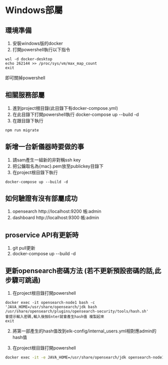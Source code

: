 # Windows部屬
## 環境準備
1. 安裝windows版的docker
2. 打開powershell執行以下指令
```
wsl -d docker-desktop
echo 262144 >> /proc/sys/vm/max_map_count
exit
```
即可關掉powershell


## 相關服務部屬
1. 進到project根目錄(此目錄下有docker-compose.yml)
2. 在此目錄下打開powershell執行 docker-compose up --build -d
3. 在跟目錄下執行
```
npm run migrate
```
## 新增一台新儀器時要做的事
1. 請sam產生一組新的非對稱ssh key
2. 把公鑰取名為{mac}.pem放至publickey目錄下
3. 在project根目錄下執行
```
docker-compose up --build -d
```

## 如何驗證有沒有部屬成功
1. opensearch http://localhost:9200 帳:admin
2. dashboard http://localhost:9300 帳:admin

## proservice API有更新時
1. git pull更新
2. docker-compose up --build -d


## 更新opensearch密碼方法 (若不更新預設密碼的話,此步驟可跳過)
1. 在project根目錄打開powershell 
```
docker exec -it opensearch-node1 bash -c 'JAVA_HOME=/usr/share/opensearch/jdk bash /usr/share/opensearch/plugins/opensearch-security/tools/hash.sh'
會提示輸入密碼,輸入後按Enter就會產生hash值 複製起來
exit
```
2. 將第一部產生的hash值改到elk-config/internal_users.yml相對應admin的hash值

3. 在project根目錄打開powershell 
```sh
docker exec -it -e JAVA_HOME=/usr/share/opensearch/jdk opensearch-node1 bash -c '/usr/share/opensearch/plugins/opensearch-security/tools/securityadmin.sh -f /usr/share/opensearch/plugins/opensearch-security/securityconfig/internal_users.yml -t internalusers -icl -nhnv  -cert /usr/share/opensearch/config/admin.pem -cacert /usr/share/opensearch/config/root-ca.pem -key /usr/share/opensearch/config/admin-key.pem'
```